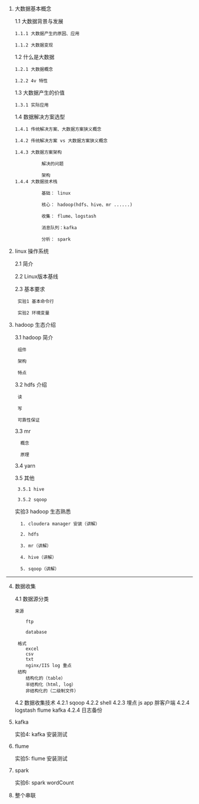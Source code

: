 ####
1. 大数据基本概念

    1.1 大数据背景与发展

       1.1.1 大数据产生的原因、应用

       1.1.2 大数据变现

    1.2 什么是大数据

       1.2.1 大数据概念

       1.2.2 4v 特性

    1.3 大数据产生的价值

       1.3.1 实际应用

    1.4 数据解决方案选型

       1.4.1 传统解决方案、大数据方案狭义概念

       1.4.2 传统解决方案 vs 大数据方案狭义概念

       1.4.3 大数据方案架构

                 解决的问题

                 架构
       1.4.4 大数据技术栈

                 基础： linux

                 核心： hadoop(hdfs、hive、mr ......)

                 收集： flume、logstash

                 消息队列：kafka

                 分析： spark
             
                   
2. linux 操作系统

    2.1 简介

    2.2 Linux版本基线

    2.3 基本要求

        实验1 基本命令行

        实验2 环境变量


3.  hadoop 生态介绍

    3.1 hadoop 简介

         组件

         架构

         特点

    3.2 hdfs 介绍

         读

         写

         可靠性保证

    3.3 mr

          概念

          原理
    3.4 yarn

    3.5 其他

         3.5.1 hive

         3.5.2 sqoop

    实验3 hadoop 生态熟悉

          1. cloudera manager 安装（讲解）

          2. hdfs

          3. mr（讲解）

          4. hive（讲解）

          5. sqoop（讲解）


------------------------
4. 数据收集

   4.1 数据源分类

       来源

           ftp

           database

        格式
           excel
           csv
           txt
           nginx/IIS log 重点
        结构
           结构化的（table）
           半结构化（html, log）
           非结构化的（二级制文件）

   4.2 数据收集技术
        4.2.1 sqoop
        4.2.2 shell
        4.2.3 埋点
              js
              app
              胖客户端
        4.2.4 logstash
              flume
              kafka
        4.2.4 日志备份

5. kafka

   实验4: kafka 安装测试

6. flume

   实验5: flume 安装测试

7. spark

   实验6: spark wordCount

8. 整个串联
